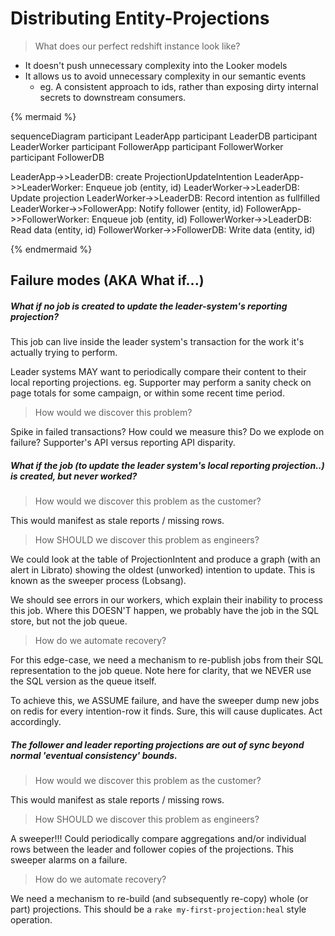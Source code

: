# Distributing Entity-Projections
> What does our perfect redshift instance look like?

- It doesn't push unnecessary complexity into the Looker models
- It allows us to avoid unnecessary complexity in our semantic events
    - eg. A consistent approach to ids, rather than exposing dirty internal secrets to downstream consumers.

{% mermaid %}

sequenceDiagram
  participant LeaderApp
  participant LeaderDB
  participant LeaderWorker
  participant FollowerApp
  participant FollowerWorker
  participant FollowerDB

LeaderApp->>LeaderDB: create ProjectionUpdateIntention
LeaderApp->>LeaderWorker: Enqueue job (entity, id)
LeaderWorker->>LeaderDB: Update projection
LeaderWorker->>LeaderDB: Record intention as fullfilled
LeaderWorker->>FollowerApp: Notify follower (entity, id)
FollowerApp->>FollowerWorker: Enqueue job (entity, id)
FollowerWorker->>LeaderDB: Read data (entity, id)
FollowerWorker->>FollowerDB: Write data (entity, id)

{% endmermaid %}

## Failure modes (AKA What if...)

##### What if no job is created to update the leader-system's reporting projection?

This job can live inside the leader system's transaction for the work it's actually trying to perform.

Leader systems MAY want to periodically compare their content to their local reporting projections. eg. Supporter may perform a sanity check on page totals for some campaign, or within some recent time period.

> How would we discover this problem?

Spike in failed transactions? How could we measure this? Do we explode on failure?
Supporter's API versus reporting API disparity.

##### What if the job (to update the leader system's local reporting projection..) is created, but never worked?

> How would we discover this problem as the customer?

This would manifest as stale reports / missing rows.

> How SHOULD we discover this problem as engineers?

We could look at the table of ProjectionIntent and produce a graph (with an alert in Librato) showing the oldest (unworked) intention to update. This is known as the sweeper process (Lobsang).

We should see errors in our workers, which explain their inability to process this job. Where this DOESN'T happen, we probably have the job in the SQL store, but not the job queue.

> How do we automate recovery?

For this edge-case, we need a mechanism to re-publish jobs from their SQL representation to the job queue. Note here for clarity, that we NEVER use the SQL version as the queue itself.

To achieve this, we ASSUME failure, and have the sweeper dump new jobs on redis for every intention-row it finds. Sure, this will cause duplicates. Act accordingly.

##### The follower and leader reporting projections are out of sync beyond normal 'eventual consistency' bounds.

> How would we discover this problem as the customer?

This would manifest as stale reports / missing rows.

> How SHOULD we discover this problem as engineers?

A sweeper!!! Could periodically compare aggregations and/or individual rows between the leader and follower copies of the projections. This sweeper alarms on a failure.

> How do we automate recovery?

We need a mechanism to re-build (and subsequently re-copy) whole (or part) projections. This should be a ```rake my-first-projection:heal``` style operation.
